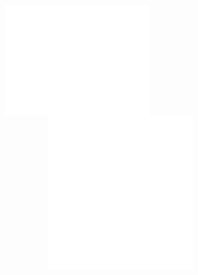 [<img align="left" width="390" alt="🦑" src="github-metrics.svg">](#)
[<img align="right" width="390" alt="🦑" src="metrics.plugin.languages.indepth.svg">](#)
[<img align="right" width="390" alt="🦑" src="metrics.plugin.achievements.compact.svg">](#)

